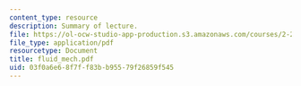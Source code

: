 ```yaml
---
content_type: resource
description: Summary of lecture.
file: https://ol-ocw-studio-app-production.s3.amazonaws.com/courses/2-29-numerical-marine-hydrodynamics-13-024-spring-2003/03f0a6e68f7ff83bb95579f26859f545_fluid_mech.pdf
file_type: application/pdf
resourcetype: Document
title: fluid_mech.pdf
uid: 03f0a6e6-8f7f-f83b-b955-79f26859f545
---
```

